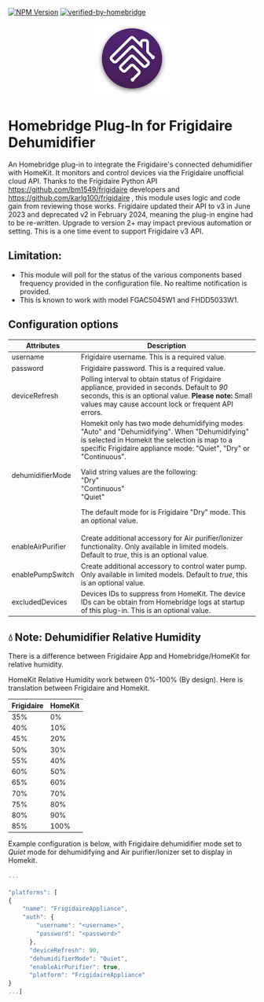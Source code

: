 [![NPM Version](https://img.shields.io/npm/v/homebridge-frigidaire-dehumidifier.svg?style=flat-square)](https://www.npmjs.com/package/homebridge-frigidaire-dehumidifier)
[![verified-by-homebridge](https://badgen.net/badge/homebridge/verified/purple)](https://github.com/homebridge/homebridge/wiki/Verified-Plugins)


<p align="center">
 
<img src="https://github.com/homebridge/branding/blob/latest/logos/homebridge-color-round-stylized.png" width="150">

</p>


# Homebridge Plug-In for Frigidaire Dehumidifier
An Homebridge plug-in to integrate the Frigidaire's connected dehumidifier with HomeKit. It monitors and control devices via the Frigidaire unofficial cloud API. Thanks to the Frigidaire Python API  https://github.com/bm1549/frigidaire developers and https://github.com/karlg100/frigidaire , this module uses logic and code gain from reviewing those works.
Frigidaire updated their API to v3 in June 2023 and deprecated v2 in February 2024, meaning the plug-in engine had to be re-written. Upgrade to version 2+ may impact previous automation or setting. This is a one time event to support Frigidaire v3 API.



## Limitation:
* This module will poll for the status of the various components based frequency provided in the configuration file. No realtime notification is provided.
* This is known to work with model FGAC5045W1 and FHDD5033W1. 


## Configuration options

| Attributes        | Description                                                                                                              |
| ----------------- | ------------------------------------------------------------------------------------------------------------------------ |
| username              | Frigidaire username. This is a required value.                    |
| password              | Frigidaire password. This is a required value.                                                                 |
| deviceRefresh        | Polling interval to obtain status of Frigidaire appliance, provided in seconds. Default to <i>90</i> seconds, this is an optional value. <b>Please note:</b> Small values may cause account lock or frequent API errors.                                                                    |
| dehumidifierMode          | Homekit only has two mode dehumidifying modes "Auto" and "Dehumidifying". When "Dehumidifying" is selected in Homekit the selection is map to a specific Frigidaire appliance mode: "Quiet", "Dry" or "Continuous". <p><p>Valid string values are the following: <br>"Dry"<br>"Continuous"<br>"Quiet"<p>The default mode for is Frigidaire "Dry" mode. This an optional value.  
| enableAirPurifier | Create additional accessory for Air purifier/Ionizer functionality. Only available in limited models. Default to <i>true</i>, this is an optional value.    
| enablePumpSwitch | Create additional accessory to control water pump. Only available in limited models. Default to <i>true</i>, this is an optional value.                                                         
| excludedDevices         | Devices IDs to suppress from HomeKit. The device IDs can be obtain from Homebridge logs at startup of this plug-in. This is an optional value. | |


## 💧 Note: Dehumidifier Relative Humidity

There is a difference between Frigidaire App and Homebridge/HomeKit for relative humidity. 

HomeKit Relative Humidity work between 0%-100% (By design). Here is translation between Frigidaire and Homekit.

| Frigidaire | HomeKit |
| --- | --- |
| 35% | 0% |
| 40% | 10% |
| 45% | 20% |
| 50% | 30% |
| 55% | 40% |
| 60% | 50% |
| 65% | 60% |
| 70% | 70% |
| 75% | 80% |
| 80% | 90% |
| 85% | 100% |


Example configuration is below, with Frigidaire dehumidifier mode set to <i>Quiet</i> mode for dehumidifying and Air purifier/Ionizer set to display in Homekit. 

```javascript
...

"platforms": [
{
    "name": "FrigidaireAppliance",
    "auth": {
        "username": "<username>",
        "password": "<password>"
      },
      "deviceRefresh": 90,
      "dehumidifierMode": "Quiet",
      "enableAirPurifier": true,
      "platform": "FrigidaireAppliance"
}
...]


